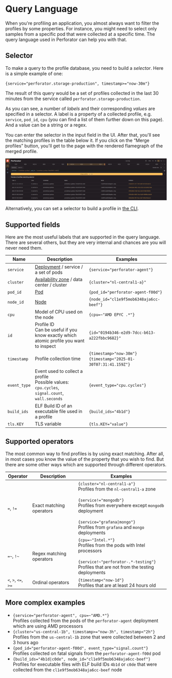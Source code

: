 # Query Language

When you're profiling an application, you almost always want to filter the profiles by some properties. For instance, you might need to select only samples from a specific pod that were collected at a specific time. The query language used in Perforator can help you with that.


## Selector

To make a query to the profile database, you need to build a *selector*. Here is a simple example of one:
```
{service="perforator.storage-production", timestamp>="now-30m"}
```

The result of this query would be a set of profiles collected in the last 30 minutes from the service called `perforator.storage-production`.

As you can see, a number of *labels* and their corresponding *values* are specified in a selector. A label is a property of a collected profile, e.g. `service`, `pod_id`, `cpu` (you can find a list of them further down on this page). And a value can be a string or a regex.

You can enter the selector in the input field in the UI. After that, you'll see the matching profiles in the table below it. If you click on the “Merge profiles” button, you'll get to the page with the rendered flamegraph of the merged profile.

![Selector example](../../_assets/selector_example.png)

Alternatively, you can set a selector to build a profile in [the CLI](../howto/cli/fetch.md).


## Supported fields

Here are the most useful labels that are supported in the query language. There are several others, but they are very internal and chances are you will never need them.

| Name         | Description                                                                                                   | Examples                                                             |
|--------------|---------------------------------------------------------------------------------------------------------------|----------------------------------------------------------------------|
| `service`    | [Deployment](https://kubernetes.io/docs/concepts/workloads/controllers/deployment/) / service / a set of pods | `{service="perforator-agent"}`                                       |
| `cluster`    | [Availability zone](https://kubernetes.io/docs/setup/best-practices/multiple-zones/) / data center / cluster  | `{cluster="nl-central1-a}"`                                          |
| `pod_id`     | [Pod](https://kubernetes.io/docs/concepts/workloads/pods/)                                                    | `{pod_id="perforator-agent-f00d"}`                                   |
| `node_id`    | [Node](https://kubernetes.io/docs/concepts/architecture/nodes/)                                               | `{node_id="cl1e9f5mob6348aja6cc-beef"}`                              |
| `cpu`        | Model of CPU used on the node                                                                                 | `{cpu=~"AMD EPYC .*"}`                                               |
| `id`         | Profile ID<br/>Can be useful if you know exactly which atomic profile you want to inspect                     | `{id="0194b346-e2d9-7dcc-b613-a222fbbc9682}"`                        |
| `timestamp`  | Profile collection time                                                                                       | `{timestamp>"now-30m"}`<br/>`{timestamp<"2025-01-30T07:31:41.159Z"}` |
| `event_type` | Event used to collect a profile<br/>Possible values: `cpu.cycles`, `signal.count`, `wall.seconds`             | `{event_type="cpu.cycles"}`                                          |
| `build_ids`  | ELF Build ID of an executable file used in a profile                                                          | `{build_ids="4b1d"}`                                                 |
| `tls.KEY`    | TLS variable                                                                                                  | `{tls.KEY="value"}`                                                  |


## Supported operators

The most common way to find profiles is by using exact matching. After all, in most cases you know the value of the property that you wish to find. But there are some other ways which are supported through different operators.

| Operator             | Description              | Examples                                                                                                                                                                                                                                                  |
|----------------------|--------------------------|-----------------------------------------------------------------------------------------------------------------------------------------------------------------------------------------------------------------------------------------------------------|
| `=`, `!=`            | Exact matching operators | `{cluster="nl-central1-a"}`<br/>Profiles from the `nl-central1-a` zone<br/><br/>`{service!="mongodb"}`<br/>Profiles from everywhere except `mongodb` deployment<br/><br/>`{service="grafana\|mongo"}`<br/>Profiles from `grafana` and `mongo` deployments |
| `=~`, `!~`           | Regex matching operators | `{cpu=~"Intel.*"}`<br/>Profiles from the pods with Intel processors<br/><br/>`{service!~"perforator-.*-testing"}`<br/>Profiles that are not from the testing deployments                                                                                  |
| `<`, `>`, `<=`, `>=` | Ordinal operators        | `{timestamp<"now-1d"}`<br/>Profiles that are at least 24 hours old


## More complex examples

- `{service="perforator-agent", cpu=~"AMD.*"}`<br/>
  Profiles collected from the pods of the `perforator-agent` deployment which are using AMD processors
- `{cluster="us-central-1b", timestamp>="now-3h", timestamp<"2h"}`<br/>
  Profiles from the `us-central-1b` zone that were collected between 2 and 3 hours ago
- `{pod_id="perforator-agent-f00d", event_type="signal.count"}`<br/>
  Profiles collected on fatal signals from the `perforator-agent-f00d` pod
- `{build_ids="4b1d|c0de", node_id="cl1e9f5mob6348aja6cc-beef"}`<br/>
  Profiles for executable files with ELF build IDs `4b1d` or `c0de` that were collected from the `cl1e9f5mob6348aja6cc-beef` node
